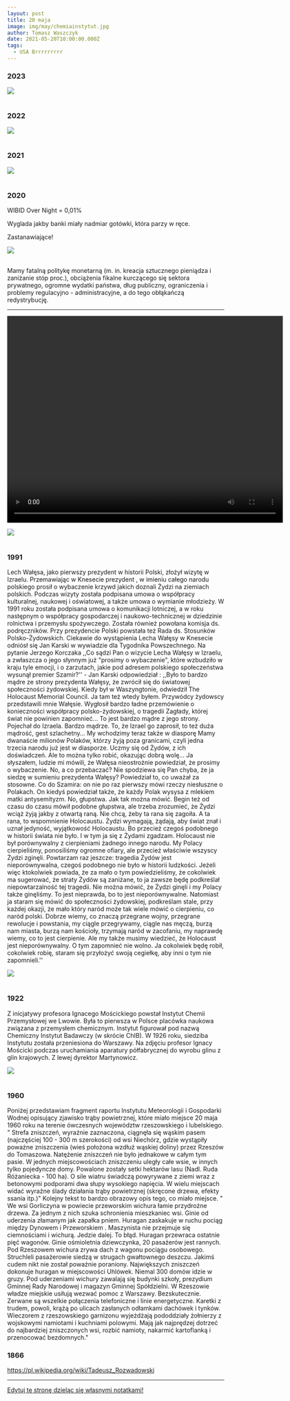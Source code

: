 ```yaml
---
layout: post
title: 20 maja
image: img/may/chemiainstytut.jpg
author: Tomasz Waszczyk
date: 2021-05-20T10:00:00.000Z
tags:
  - USA Brrrrrrrrr
---
```


### 2023

<img src="./img/may/exposure_to_china.jpg"><br><br>

### 2022

<img src="./img/may/lunascam.png"><br><br>

### 2021

<img src="./img/may/koronawiruswpenisie.jpeg"><br><br>

### 2020

WIBID Over Night = 0,01%

Wyglada jakby banki miały nadmiar gotówki, która parzy w ręce.

Zastanawiające!

<img src="./img/may/wibid.png"><br><br>

Mamy fatalną politykę monetarną (m. in. kreacja sztucznego pieniądza i zaniżanie stóp proc.), obciążenia fikalne kurczącego się sektora prywatnego, ogromne wydatki państwa, dług publiczny, ograniczenia i problemy regulacyjno - administracyjne, a do tego obłąkańczą redystrybucję.

---

<video width="640" height="480" controls loop>
  <source src="./movies/may/brrr.mp4" type="video/mp4">
Your browser does not support the video tag.
</video>

<img src="./img/may/usasupply.jpeg"><br><br>

### 1991

Lech Wałęsa, jako pierwszy prezydent w historii Polski, złożył wizytę w Izraelu.
Przemawiając w Knesecie prezydent , w imieniu całego narodu polskiego prosił o wybaczenie krzywd jakich doznali Żydzi na ziemiach polskich. Podczas wizyty została podpisana umowa o współpracy kulturalnej, naukowej i oświatowej, a także umowa o wymianie młodzieży. W 1991 roku została podpisana umowa o komunikacji lotniczej, a w roku następnym o współpracy gospodarczej i naukowo-technicznej w dziedzinie rolnictwa i przemysłu spożywczego. Została również powołana komisja ds. podręczników. Przy prezydencie Polski powstała też Rada ds. Stosunków Polsko-Żydowskich.
Ciekawie do wystąpienia Lecha Wałęsy w Knesecie odniósł się Jan Karski w wywiadzie dla Tygodnika Powszechnego. Na pytanie Jerzego Korczaka ,,Co sądzi Pan o wizycie Lecha Wałęsy w Izraelu, a zwłaszcza o jego słynnym już "prosimy o wybaczenie", które wzbudziło w kraju tyle emocji, i o zarzutach, jakie pod adresem polskiego społeczeństwa wysunął premier Szamir?'' - Jan Karski odpowiedział : ,,Było to bardzo mądre ze strony prezydenta Wałęsy, że zwrócił się do światowej społeczności żydowskiej. Kiedy był w Waszyngtonie, odwiedził The Holocaust Memorial Council. Ja tam też wtedy byłem. Przywódcy żydowscy przedstawili mnie Wałęsie. Wygłosił bardzo ładne przemówienie o konieczności współpracy polsko-żydowskiej, o tragedii Zagłady, której świat nie powinien zapomnieć... To jest bardzo mądre z jego strony. Pojechał do Izraela. Bardzo mądrze. To, że Izrael go zaprosił, to też duża mądrość, gest szlachetny... My wchodzimy teraz także w diasporę Mamy dwanaście milionów Polaków, którzy żyją poza granicami, czyli jedna trzecia narodu już jest w diasporze. Uczmy się od Żydów, z ich doświadczeń. Ale to można tylko robić, okazując dobrą wolę... Ja słyszałem, ludzie mi mówili, że Wałęsa nieostrożnie powiedział, że prosimy o wybaczenie. No, a co przebaczać? Nie spodziewa się Pan chyba, że ja siedzę w sumieniu prezydenta Wałęsy? Powiedział to, co uważał za stosowne. Co do Szamira: on nie po raz pierwszy mówi rzeczy niesłuszne o Polakach. On kiedyś powiedział także, że każdy Polak wysysa z mlekiem matki antysemityzm. No, głupstwa. Jak tak można mówić. Begin też od czasu do czasu mówił podobne głupstwa, ale trzeba zrozumieć, że Żydzi wciąż żyją jakby z otwartą raną. Nie chcą, żeby ta rana się zagoiła. A ta rana, to wspomnienie Holocaustu. Żydzi wymagają, żądają, aby świat znał i uznał jedyność, wyjątkowość Holocaustu. Bo przecież czegoś podobnego w historii świata nie było. I w tym ja się z Żydami zgadzam. Holocaust nie był porównywalny z cierpieniami żadnego innego narodu. My Polacy cierpieliśmy, ponosiliśmy ogromne ofiary, ale przecież właściwie wszyscy Żydzi zginęli.
Powtarzam raz jeszcze: tragedia Żydów jest nieporównywalna, czegoś podobnego nie było w historii ludzkości. Jeżeli więc ktokolwiek powiada, że za mało o tym powiedzieliśmy, że cokolwiek ma sugerować, że straty Żydów są zaniżane, to ja zawsze będę podkreślał niepowtarzalność tej tragedii. Nie można mówić, że Żydzi ginęli i my Polacy także ginęliśmy. To jest nieprawda, bo to jest nieporównywalne. Natomiast ja staram się mówić do społeczności żydowskiej, podkreślam stale, przy każdej okazji, że mało który naród może tak wiele mówić o cierpieniu, co naród polski. Dobrze wiemy, co znaczą przegrane wojny, przegrane rewolucje i powstania, my ciągle przegrywamy, ciągle nas męczą, burzą nam miasta, burzą nam kościoły, trzymają naród w zacofaniu, my naprawdę wiemy, co to jest cierpienie. Ale my także musimy wiedzieć, że Holocaust jest nieporównywalny. O tym zapomnieć nie wolno. Ja cokolwiek będę robił, cokolwiek robię, staram się przyłożyć swoją cegiełkę, aby inni o tym nie zapomnieli.''

<img src="./img/may/walesa.jpg"><br><br>

### 1922

Z inicjatywy profesora Ignacego Mościckiego powstał Instytut Chemii Przemysłowej we Lwowie. Była to pierwsza w Polsce placówka naukowa związana z przemysłem chemicznym. Instytut figurował pod nazwą Chemiczny Instytut Badawczy (w skrócie ChIB). W 1926 roku, siedziba Instytutu została przeniesiona do Warszawy.
Na zdjęciu profesor Ignacy Mościcki podczas uruchamiania aparatury półfabrycznej do wyrobu glinu z glin krajowych.
Z lewej dyrektor Martynowicz.

<img src="./img/may/chemiainstytut.jpg"><br><br>

### 1960

Poniżej przedstawiam fragment raportu Instytutu Meteorologii i Gospodarki Wodnej opisujący zjawisko trąby powietrznej, które miało miejsce 20 maja 1960 roku na terenie ówczesnych województw rzeszowskiego i lubelskiego.
" Strefa zniszczeń, wyraźnie zaznaczona, ciągnęła się wąskim pasem (najczęściej 100 - 300 m szerokości) od wsi Niechórz, gdzie wystąpiły poważne zniszczenia (wieś położona wzdłuż wąskiej doliny) przez Rzeszów do Tomaszowa. Natężenie zniszczeń nie było jednakowe w całym tym pasie. W jednych miejscowościach zniszczeniu uległy całe wsie, w innych tylko pojedyncze domy. Powalone zostały setki hektarów lasu (Nadl. Ruda Różaniecka - 100 ha). O sile wiatru świadczą powyrywane z ziemi wraz z betonowymi podporami dwa słupy wysokiego napięcia. W wielu miejscach widać wyraźne ślady działania trąby powietrznej (skręcone drzewa, efekty ssania itp.)"
Kolejny tekst to bardzo obrazowy opis tego, co miało miejsce.
" We wsi Gorliczyna w powiecie przeworskim wichura łamie przydrożne drzewa. Za jednym z nich szuka schronienia mieszkaniec wsi. Ginie od uderzenia złamanym jak zapałka pniem.
Huragan zaskakuje w ruchu pociąg między
Dynowem i Przeworskiem . Maszynista nie przejmuje się ciemnościami i wichurą. Jedzie dalej. To błąd. Huragan przewraca ostatnie pięć wagonów. Ginie ośmioletnia dziewczynka, 20 pasażerów jest rannych.
Pod Rzeszowem wichura zrywa dach z wagonu pociągu osobowego. Struchleli pasażerowie siedzą w strugach gwałtownego deszczu. Jakimś cudem nikt nie został poważnie poraniony.
Największych zniszczeń dokonuje huragan w miejscowości Uhlówek. Niemal 300 domów idzie w gruzy. Pod uderzeniami wichury zawalają się budynki szkoły, prezydium Gminnej Rady Narodowej i magazyn Gminnej Spółdzielni.
W Rzeszowie władze miejskie usiłują wezwać pomoc z Warszawy. Bezskutecznie. Zerwane są wszelkie połączenia telefoniczne i linie energetyczne. Karetki z trudem, powoli, krążą po ulicach zasłanych odłamkami dachówek i tynków.
Wieczorem z rzeszowskiego garnizonu wyjeżdżają pododdziały żołnierzy z wojskowymi namiotami i kuchniami polowymi. Mają jak najprędzej dotrzeć do najbardziej zniszczonych wsi, rozbić namioty, nakarmić kartoflanką i przenocować bezdomnych."

### 1866

https://pl.wikipedia.org/wiki/Tadeusz_Rozwadowski

---

<a href="https://github.com/TomaszWaszczyk/historia.waszczyk.com/edit/master/src/content/may-20.md" target="_blank">Edytuj tę stronę dzieląc się własnymi notatkami!</a>
